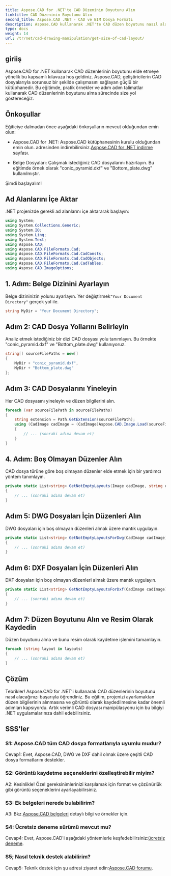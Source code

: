 ```yaml
---
title: Aspose.CAD for .NET'te CAD Düzeninin Boyutunu Alın
linktitle: CAD Düzeninin Boyutunu Alın
second_title: Aspose.CAD .NET - CAD ve BIM Dosya Formatı
description: Aspose.CAD kullanarak .NET'te CAD düzen boyutunu nasıl alacağınızı öğrenin. Verimli CAD dosyası manipülasyonu için adım adım kılavuzumuzu izleyin.
type: docs
weight: 14
url: /tr/net/cad-drawing-manipulation/get-size-of-cad-layout/
---
```

## giriiş

Aspose.CAD for .NET kullanarak CAD düzenlerinin boyutunu elde etmeye yönelik bu kapsamlı kılavuza hoş geldiniz. Aspose.CAD, geliştiricilerin CAD dosyalarıyla sorunsuz bir şekilde çalışmasını sağlayan güçlü bir kütüphanedir. Bu eğitimde, pratik örnekler ve adım adım talimatlar kullanarak CAD düzenlerinin boyutunu alma sürecinde size yol göstereceğiz.

## Önkoşullar

Eğiticiye dalmadan önce aşağıdaki önkoşulların mevcut olduğundan emin olun:

-  Aspose.CAD for .NET: Aspose.CAD kütüphanesinin kurulu olduğundan emin olun. adresinden indirebilirsiniz.[Aspose.CAD for .NET indirme sayfası](https://releases.aspose.com/cad/net/).

- Belge Dosyaları: Çalışmak istediğiniz CAD dosyalarını hazırlayın. Bu eğitimde örnek olarak "conic_pyramid.dxf" ve "Bottom_plate.dwg" kullanılmıştır.

Şimdi başlayalım!

## Ad Alanlarını İçe Aktar

.NET projenizde gerekli ad alanlarını içe aktararak başlayın:

```csharp
using System;
using System.Collections.Generic;
using System.IO;
using System.Linq;
using System.Text;
using Aspose.CAD;
using Aspose.CAD.FileFormats.Cad;
using Aspose.CAD.FileFormats.Cad.CadConsts;
using Aspose.CAD.FileFormats.Cad.CadObjects;
using Aspose.CAD.FileFormats.Cad.CadTables;
using Aspose.CAD.ImageOptions;
```

## 1. Adım: Belge Dizinini Ayarlayın

 Belge dizininizin yolunu ayarlayın. Yer değiştirmek`"Your Document Directory"` gerçek yol ile.

```csharp
string MyDir = "Your Document Directory";
```

## Adım 2: CAD Dosya Yollarını Belirleyin

Analiz etmek istediğiniz bir dizi CAD dosyası yolu tanımlayın. Bu örnekte "conic_pyramid.dxf" ve "Bottom_plate.dwg" kullanıyoruz.

```csharp
string[] sourceFilePaths = new[]
{
    MyDir + "conic_pyramid.dxf",
    MyDir + "Bottom_plate.dwg"
};
```

## Adım 3: CAD Dosyalarını Yineleyin

Her CAD dosyasını yineleyin ve düzen bilgilerini alın.

```csharp
foreach (var sourceFilePath in sourceFilePaths)
{
    string extension = Path.GetExtension(sourceFilePath);
    using (CadImage cadImage = (CadImage)Aspose.CAD.Image.Load(sourceFilePath))
    {
        // ... (sonraki adıma devam et)
    }
}
```

## 4. Adım: Boş Olmayan Düzenler Alın

CAD dosya türüne göre boş olmayan düzenler elde etmek için bir yardımcı yöntem tanımlayın.

```csharp
private static List<string> GetNotEmptyLayouts(Image cadImage, string extension)
{
    // ... (sonraki adıma devam et)
}
```

## Adım 5: DWG Dosyaları İçin Düzenleri Alın

DWG dosyaları için boş olmayan düzenleri almak üzere mantık uygulayın.

```csharp
private static List<string> GetNotEmptyLayoutsForDwg(CadImage cadImage)
{
    // ... (sonraki adıma devam et)
}
```

## Adım 6: DXF Dosyaları İçin Düzenleri Alın

DXF dosyaları için boş olmayan düzenleri almak üzere mantık uygulayın.

```csharp
private static List<string> GetNotEmptyLayoutsForDxf(CadImage cadImage)
{
    // ... (sonraki adıma devam et)
}
```

## Adım 7: Düzen Boyutunu Alın ve Resim Olarak Kaydedin

Düzen boyutunu alma ve bunu resim olarak kaydetme işlemini tamamlayın.

```csharp
foreach (string layout in layouts)
{
    // ... (sonraki adıma devam et)
}
```

## Çözüm

Tebrikler! Aspose.CAD for .NET'i kullanarak CAD düzenlerinin boyutunu nasıl alacağınızı başarıyla öğrendiniz. Bu eğitim, projenizi ayarlamaktan düzen bilgilerinin alınmasına ve görüntü olarak kaydedilmesine kadar önemli adımları kapsıyordu. Artık verimli CAD dosyası manipülasyonu için bu bilgiyi .NET uygulamalarınıza dahil edebilirsiniz.

## SSS'ler

### S1: Aspose.CAD tüm CAD dosya formatlarıyla uyumlu mudur?

Cevap1: Evet, Aspose.CAD, DWG ve DXF dahil olmak üzere çeşitli CAD dosya formatlarını destekler.

### S2: Görüntü kaydetme seçeneklerini özelleştirebilir miyim?

A2: Kesinlikle! Özel gereksinimlerinizi karşılamak için format ve çözünürlük gibi görüntü seçeneklerini ayarlayabilirsiniz.

### S3: Ek belgeleri nerede bulabilirim?

 A3: Bkz.[Aspose.CAD belgeleri](https://reference.aspose.com/cad/net/) detaylı bilgi ve örnekler için.

### S4: Ücretsiz deneme sürümü mevcut mu?

 Cevap4: Evet, Aspose.CAD'i aşağıdaki yöntemlerle keşfedebilirsiniz:[ücretsiz deneme](https://releases.aspose.com/).

### S5; Nasıl teknik destek alabilirim?

 Cevap5: Teknik destek için şu adresi ziyaret edin:[Aspose.CAD forumu](https://forum.aspose.com/c/cad/19).